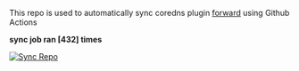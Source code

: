 This repo is used to automatically sync coredns plugin [forward](https://github.com/QZLin/forward) using Github Actions

**sync job ran [432] times**

[![Sync Repo](https://github.com/QZLin/coredns-extract/actions/workflows/sync.yaml/badge.svg)](https://github.com/QZLin/coredns-extract/actions/workflows/sync.yaml)
